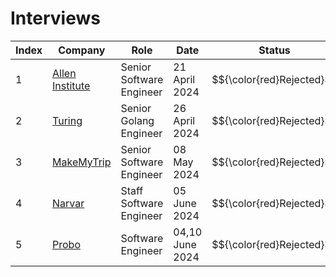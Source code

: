 # Interviews

| Index | Company | Role | Date | Status |
| ----- | ------- | ---- | ---- | ------ |
| 1     | [Allen Institute](https://github.com/ravi26067/Coding/blob/master/Interview%20Questions/2024/allen.md) | Senior Software Engineer | 21 April 2024 | $${\color{red}Rejected}$$ |
| 2     | [Turing](https://github.com/ravi26067/Coding/blob/master/Interview%20Questions/2024/turing_golang.md) | Senior Golang Engineer | 26 April 2024 | $${\color{red}Rejected}$$ |
| 3     | [MakeMyTrip](https://github.com/ravi26067/Coding/blob/master/Interview%20Questions/2024/mmt_dsa.md) | Senior Software Engineer | 08 May 2024 | $${\color{red}Rejected}$$ |
| 4     | [Narvar](https://github.com/ravi26067/Coding/blob/master/Interview%20Questions/2024/Narvar.md) | Staff Software Engineer | 05 June 2024 | $${\color{red}Rejected}$$ |
| 5     | [Probo](https://github.com/ravi26067/Coding/blob/master/Interview%20Questions/2024/Probo.md) | Software Engineer | 04,10 June 2024 | $${\color{red}Rejected}$$ |
